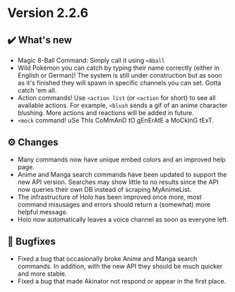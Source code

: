 # Version 2.2.6

## ✔️ What's new

- Magic 8-Ball Command: Simply call it using `<8ball`
- Wild Pokémon you can catch by typing their name correctly (either in English or German)! The system is still under construction but as soon as it's finished they will spawn in specific channels you can set. Gotta catch 'em all.
- Action commands! Use `<action list` (or `<action` for short) to see all available actions. For example, `<blush` sends a gif of an anime character blushing. More actions and reactions will be added in future.
- `<mock` command! uSe ThIs CoMmAnD tO gEnErAtE a MoCkInG tExT.

## ⚙️ Changes

- Many commands now have unique embed colors and an improved help page.
- Anime and Manga search commands have been updated to support the new API version. Searches may show little to no results since the API now queries their own DB instead of scraping MyAnimeList.
- The infrastructure of Holo has been improved once more, most command misusages and errors should return a (somewhat) more helpful message.
- Holo now automatically leaves a voice channel as soon as everyone left.

## 🐜 Bugfixes

- Fixed a bug that occasionally broke Anime and Manga search commands. In addition, with the new API they should be much quicker and more stable.
- Fixed a bug that made Akinator not respond or appear in the first place.
